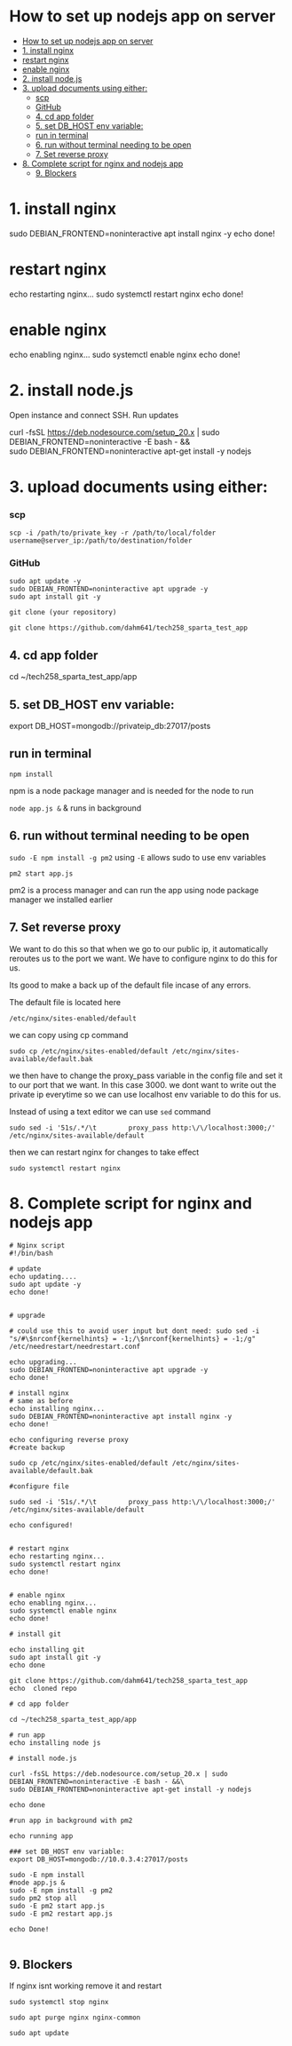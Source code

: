 # How to set up nodejs app on server

- [How to set up nodejs app on server](#how-to-set-up-nodejs-app-on-server)
- [1. install nginx](#1-install-nginx)
- [restart nginx](#restart-nginx)
- [enable nginx](#enable-nginx)
- [2. install node.js](#2-install-nodejs)
- [3. upload documents using either:](#3-upload-documents-using-either)
    - [scp](#scp)
    - [GitHub](#github)
  - [4. cd app folder](#4-cd-app-folder)
  - [5. set DB\_HOST env variable:](#5-set-db_host-env-variable)
  - [run in terminal](#run-in-terminal)
  - [6. run without terminal needing to be open](#6-run-without-terminal-needing-to-be-open)
  - [7. Set reverse proxy](#7-set-reverse-proxy)
- [8. Complete script for nginx and nodejs app](#8-complete-script-for-nginx-and-nodejs-app)
  - [9. Blockers](#9-blockers)


# 1. install nginx 

sudo DEBIAN_FRONTEND=noninteractive apt install nginx -y
echo done!


# restart nginx
echo restarting nginx...
sudo systemctl restart nginx
echo done!

 
# enable nginx
echo enabling nginx...
sudo systemctl enable nginx
echo done!


# 2. install node.js

Open instance and connect SSH.
Run updates


curl -fsSL https://deb.nodesource.com/setup_20.x | sudo DEBIAN_FRONTEND=noninteractive -E bash - &&\
sudo DEBIAN_FRONTEND=noninteractive apt-get install -y nodejs

# 3. upload documents using either:
### scp 
```scp -i /path/to/private_key -r /path/to/local/folder username@server_ip:/path/to/destination/folder```
### GitHub

```
sudo apt update -y
sudo DEBIAN_FRONTEND=noninteractive apt upgrade -y
sudo apt install git -y
```
`git clone (your repository)`

`git clone https://github.com/dahm641/tech258_sparta_test_app`

## 4. cd app folder

cd ~/tech258_sparta_test_app/app

## 5. set DB_HOST env variable:
export DB_HOST=mongodb://privateip_db:27017/posts

## run in terminal 

`npm install`

npm is a node package manager and is needed for the node to run 

`node app.js &` & runs in background

## 6. run without terminal needing to be open

`sudo -E npm install -g pm2` using `-E` allows sudo to use env variables

`pm2 start app.js`

pm2 is a process manager and can run the app using node package manager we installed earlier

## 7. Set reverse proxy

We want to do this so that when we go to our public ip, it automatically reroutes us to the port we want. We have to configure nginx to do this for us. 

Its good to make a back up of the default file incase of any errors.

The default file is located here

```
/etc/nginx/sites-enabled/default
```

we can copy using cp command

```
sudo cp /etc/nginx/sites-enabled/default /etc/nginx/sites-available/default.bak
```

we then have to change the proxy_pass variable in the config file and set it to our port that we want. In this case 3000. we dont want to write out the private ip everytime so we can use localhost env variable to do this for us. 

Instead of using a text editor we can use `sed` command 

```
sudo sed -i '51s/.*/\t        proxy_pass http:\/\/localhost:3000;/' /etc/nginx/sites-available/default

```
then we can restart nginx for changes to take effect

```
sudo systemctl restart nginx
```


# 8. Complete script for nginx and nodejs app

```
# Nginx script
#!/bin/bash
 
# update
echo updating....
sudo apt update -y
echo done!

 
# upgrade

# could use this to avoid user input but dont need: sudo sed -i "s/#\$nrconf{kernelhints} = -1;/\$nrconf{kernelhints} = -1;/g" /etc/needrestart/needrestart.conf

echo upgrading...
sudo DEBIAN_FRONTEND=noninteractive apt upgrade -y
echo done!
 
# install nginx
# same as before
echo installing nginx...
sudo DEBIAN_FRONTEND=noninteractive apt install nginx -y
echo done!

echo configuring reverse proxy
#create backup

sudo cp /etc/nginx/sites-enabled/default /etc/nginx/sites-available/default.bak

#configure file

sudo sed -i '51s/.*/\t        proxy_pass http:\/\/localhost:3000;/' /etc/nginx/sites-available/default

echo configured!


# restart nginx
echo restarting nginx...
sudo systemctl restart nginx
echo done!

 
# enable nginx
echo enabling nginx...
sudo systemctl enable nginx
echo done!

# install git

echo installing git
sudo apt install git -y
echo done

git clone https://github.com/dahm641/tech258_sparta_test_app 
echo  cloned repo

# cd app folder

cd ~/tech258_sparta_test_app/app

# run app
echo installing node js

# install node.js

curl -fsSL https://deb.nodesource.com/setup_20.x | sudo DEBIAN_FRONTEND=noninteractive -E bash - &&\
sudo DEBIAN_FRONTEND=noninteractive apt-get install -y nodejs

echo done

#run app in background with pm2

echo running app

### set DB_HOST env variable:
export DB_HOST=mongodb://10.0.3.4:27017/posts

sudo -E npm install
#node app.js &
sudo -E npm install -g pm2
sudo pm2 stop all
sudo -E pm2 start app.js
sudo -E pm2 restart app.js

echo Done!


```

## 9. Blockers

If nginx isnt working remove it and restart 

```
sudo systemctl stop nginx

sudo apt purge nginx nginx-common

sudo apt update